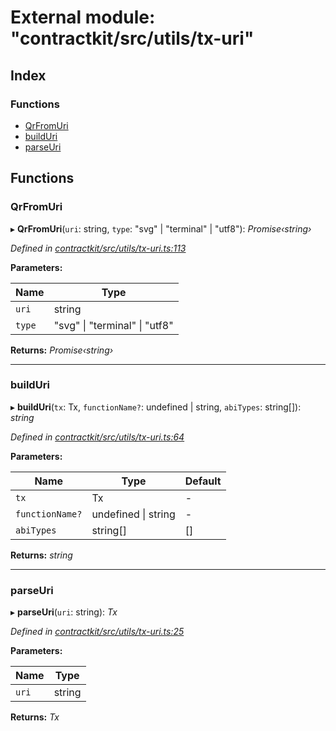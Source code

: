 # External module: "contractkit/src/utils/tx-uri"

## Index

### Functions

* [QrFromUri](_contractkit_src_utils_tx_uri_.md#qrfromuri)
* [buildUri](_contractkit_src_utils_tx_uri_.md#builduri)
* [parseUri](_contractkit_src_utils_tx_uri_.md#parseuri)

## Functions

###  QrFromUri

▸ **QrFromUri**(`uri`: string, `type`: "svg" | "terminal" | "utf8"): *Promise‹string›*

*Defined in [contractkit/src/utils/tx-uri.ts:113](https://github.com/celo-org/celo-monorepo/blob/master/packages/contractkit/src/utils/tx-uri.ts#L113)*

**Parameters:**

Name | Type |
------ | ------ |
`uri` | string |
`type` | "svg" &#124; "terminal" &#124; "utf8" |

**Returns:** *Promise‹string›*

___

###  buildUri

▸ **buildUri**(`tx`: Tx, `functionName?`: undefined | string, `abiTypes`: string[]): *string*

*Defined in [contractkit/src/utils/tx-uri.ts:64](https://github.com/celo-org/celo-monorepo/blob/master/packages/contractkit/src/utils/tx-uri.ts#L64)*

**Parameters:**

Name | Type | Default |
------ | ------ | ------ |
`tx` | Tx | - |
`functionName?` | undefined &#124; string | - |
`abiTypes` | string[] | [] |

**Returns:** *string*

___

###  parseUri

▸ **parseUri**(`uri`: string): *Tx*

*Defined in [contractkit/src/utils/tx-uri.ts:25](https://github.com/celo-org/celo-monorepo/blob/master/packages/contractkit/src/utils/tx-uri.ts#L25)*

**Parameters:**

Name | Type |
------ | ------ |
`uri` | string |

**Returns:** *Tx*
